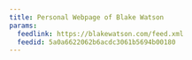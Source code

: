 ```yaml
---
title: Personal Webpage of Blake Watson
params:
  feedlink: https://blakewatson.com/feed.xml
  feedid: 5a0a6622062b6acdc3061b5694b00180
---
```

